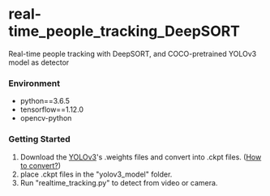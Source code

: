 # real-time_people_tracking_DeepSORT
Real-time people tracking with DeepSORT, and COCO-pretrained YOLOv3 model as detector
### Environment

- python==3.6.5
- tensorflow==1.12.0
- opencv-python


### Getting Started

1. Download the [YOLOv3](https://pjreddie.com/media/files/yolov3.weights)'s .weights files and convert into .ckpt files. ([How to convert?](https://github.com/Nebula4869/real-time_object_detection_YOLOv3))
2. place .ckpt files in the "yolov3_model" folder.
3. Run "realtime_tracking.py" to detect from video or camera.

